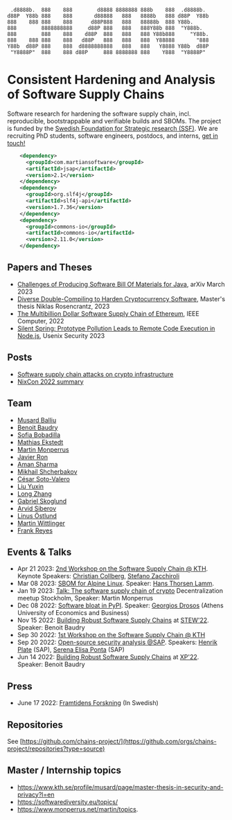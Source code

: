 ```
 .d8888b.  888    888        d8888 8888888 888b    888  .d8888b.  
d88P  Y88b 888    888       d88888   888   8888b   888 d88P  Y88b 
888    888 888    888      d88P888   888   88888b  888 Y88b.      
888        8888888888     d88P 888   888   888Y88b 888  "Y888b.   
888        888    888    d88P  888   888   888 Y88b888     "Y88b. 
888    888 888    888   d88P   888   888   888  Y88888       "888 
Y88b  d88P 888    888  d8888888888   888   888   Y8888 Y88b  d88P 
 "Y8888P"  888    888 d88P     888 8888888 888    Y888  "Y8888P"  
```

# Consistent Hardening and Analysis of Software Supply Chains

Software research for hardening the software supply chain, incl. reproducible, bootstrappable and verifiable builds and SBOMs. The project is funded by the [Swedish Foundation for Strategic research (SSF)](https://strategiska.se/pressmeddelande/de-fick-bidragen-i-future-software-systems/). We are recruiting PhD students, software engineers, postdocs, and interns, [get in touch!](mailto:baudry@kth.se,monperrus@kth.se,musard@kth.se,mekstedt@kth.se) 

```xml
    <dependency>
      <groupId>com.martiansoftware</groupId>
      <artifactId>jsap</artifactId>
      <version>2.1</version>
    </dependency>
    <dependency>
      <groupId>org.slf4j</groupId>
      <artifactId>slf4j-api</artifactId>
      <version>1.7.36</version>
    </dependency>
    <dependency>
      <groupId>commons-io</groupId>
      <artifactId>commons-io</artifactId>
      <version>2.11.0</version>
    </dependency>
```    


## Papers and Theses
- [Challenges of Producing Software Bill Of Materials for Java](https://arxiv.org/abs/2303.11102), arXiv March 2023
- [Diverse Double-Compiling to Harden Cryptocurrency Software](http://urn.kb.se/resolve?urn=urn:nbn:se:kth:diva-323901), Master's thesis Niklas Rosencrantz, 2023
- [The Multibillion Dollar Software Supply Chain of Ethereum](http://arxiv.org/pdf/2202.07029), IEEE Computer, 2022
- [Silent Spring: Prototype Pollution Leads to Remote Code Execution in Node.js](https://arxiv.org/pdf/2207.11171), Usenix Security 2023

## Posts
- [Software supply chain attacks on crypto infrastructure](software-supply-chain-attacks-crypto.md)
- [NixCon 2022 summary](nixcon-2022.md)

## Team

- [Musard Balliu](https://people.kth.se/~musard/)
- [Benoit Baudry](https://softwarediversity.eu/) 
- [Sofia Bobadilla](https://www.kth.se/profile/sofbob?l=en) 
- [Mathias Ekstedt](https://www.kth.se/profile/mekstedt/)
- [Martin Monperrus](https://www.monperrus.net/martin/)
- [Javier Ron](https://www.kth.se/profile/javierro) 
- [Aman Sharma](https://www.kth.se/profile/amansha) 
- [Mikhail Shcherbakov](https://www.kth.se/profile/mshc)
- [César Soto-Valero](https://www.cesarsotovalero.net/)
- [Liu Yuxin](https://www.kth.se/profile/yuxinli)
- [Long Zhang](https://www.gluckzhang.com/) 
- [Gabriel Skoglund](https://www.kth.se/profile/gabsko) 
- [Arvid Siberov](https://siberov.se)
- [Linus Östlund](https://www.kth.se/profile/linusost/)
- [Martin Wittlinger](https://github.com/MartinWitt/)
- [Frank Reyes](https://www.kth.se/profile/frankrg/?l=en)

## Events & Talks

- Apr 21 2023: [2nd Workshop on the Software Supply Chain @ KTH](https://chains.proj.kth.se/software-supply-chain-workshop-2). Keynote Speakers: [Christian Collberg](http://collberg.cs.arizona.edu/), [Stefano Zacchiroli](https://upsilon.cc/~zack/)
- Mar 08 2023: [SBOM for Alpine Linux](https://www.meetup.com/fr-FR/kth-software-research-meetup/events/291758976/). Speaker: [Hans Thorsen Lamm](https://www.linkedin.com/in/hans-thorsen-b76411244/?originalSubdomain=se).
- Jan 19 2023: [Talk: The software supply chain of crypto](https://www.meetup.com/decentralized-camp/events/290035869/) Decentralization meetup Stockholm, Speaker: Martin Monperrus
- Dec 08 2022: [Software bloat in PyPI](https://www.meetup.com/kth-software-research-meetup/events/288920697/). Speaker: [Georgios Drosos](https://www.linkedin.com/in/georgios-petros-drosos-498063173/) (Athens University of Economics and Business)
- Nov 15 2022: [Building Robust Software Supply Chains](https://docs.google.com/presentation/d/1CvrbdWn4qndZE1x6-VManWwL5mZXdJGZ-N0n6PPOXvU/edit#slide=id.g18d8483ced4_2_54) at [STEW'22](https://www.swedsoft.se/2022/08/29/program-biljettslapp-stew-2022/). Speaker: Benoit Baudry
- Sep 30 2022: [1st Workshop on the Software Supply Chain @ KTH](https://chains.proj.kth.se/software-suppply-chain-workshop-1)
- Sep 20 2022: [Open-source security analysis @SAP](https://www.meetup.com/fr-FR/kth-software-research-meetup/events/288225155/). Speakers: [Henrik Plate](https://www.linkedin.com/in/henrikplate/) (SAP), [Serena Elisa Ponta](https://scholar.google.it/citations?user=DFVwF6sAAAAJ&hl=en) (SAP)
- Jun 14 2022: [Building Robust Software Supply Chains](https://www.dropbox.com/s/lkf6v6k3fngpke2/software-supply-chain-baudry-xp2022.pdf?dl=0) at [XP'22](https://www.agilealliance.org/xp2022/). Speaker: Benoit Baudry

## Press

- June 17 2022: [Framtidens Forskning](https://framtidensforskning.se/2022/06/17/forsorjningskedjan-for-programvaror-avgorande-for-sakerheten/) (In Swedish)

## Repositories

See [https://github.com/chains-project/](https://github.com/orgs/chains-project/repositories?type=source)

## Master / Internship topics

* <https://www.kth.se/profile/musard/page/master-thesis-in-security-and-privacy?l=en>
* <https://softwarediversity.eu/topics/>
* <https://www.monperrus.net/martin/topics>.


